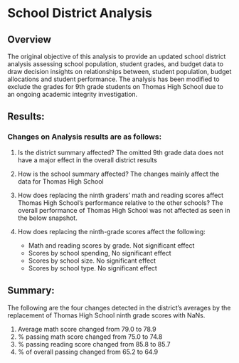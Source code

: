 # School District Analysis

## Overview

The original objective of this analysis to provide an updated school district analysis assessing school population, student grades, and budget data to draw decision insights on relationships between, student population, budget allocations and student performance.  The analysis has been modified to exclude the grades for 9th grade students on Thomas High School due to an ongoing academic integrity investigation.

## Results: 

### Changes on Analysis results are as follows:
1. Is the district summary affected? The omitted 9th grade data does not have a major effect in the overall district results 
2. How is the school summary affected? The changes mainly affect the data for Thomas High School
3. How does replacing the ninth graders’ math and reading scores affect Thomas High School’s performance relative to the other schools? The overall performance of Thomas High School was not affected as seen in the below snapshot.



5. How does replacing the ninth-grade scores affect the following:
    - Math and reading scores by grade.  Not significant effect
    - Scores by school spending, No significant effect 
    - Scores by school size. No significant effect 
    - Scores by school type. No significant effect
## Summary: 
The following are the four changes detected in the district’s averages by the replacement of Thomas High School ninth grade scores with NaNs.
1. Average math score changed from 79.0 to 78.9
2. % passing math score changed from 75.0 to 74.8
3. % passing reading score changed from 85.8 to 85.7
4. % of overall passing changed from 65.2 to 64.9



